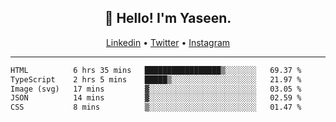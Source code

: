 <h2 align="center">👋 Hello! I'm Yaseen.</h2>
<p align="center">
  <a href="https://www.linkedin.com/in/yaseenkc/">Linkedin</a> •
  <a href="https://twitter.com/yaseeenkc">Twitter</a> •
  <a href="https://instagram.com/kc.yaseen">Instagram</a>
</p>


<!--- 🔭 I’m currently working at []() as an  -->
<!--- - 💬 Ask me about **Javascript, React and Git** -->
<!--- - 📫 How to reach me: [@kc.yaseen](https://instagram.com/kc.yaseen) on Instagram -->
<!--- - ⚡ Fun fact: Big Fan of the :zap: emoji -->

-------

<!--START_SECTION:waka-->

```txt
HTML          6 hrs 35 mins   █████████████████▒░░░░░░░   69.37 %
TypeScript    2 hrs 5 mins    █████▒░░░░░░░░░░░░░░░░░░░   21.97 %
Image (svg)   17 mins         ▓░░░░░░░░░░░░░░░░░░░░░░░░   03.05 %
JSON          14 mins         ▓░░░░░░░░░░░░░░░░░░░░░░░░   02.59 %
CSS           8 mins          ▒░░░░░░░░░░░░░░░░░░░░░░░░   01.47 %
```

<!--END_SECTION:waka-->
